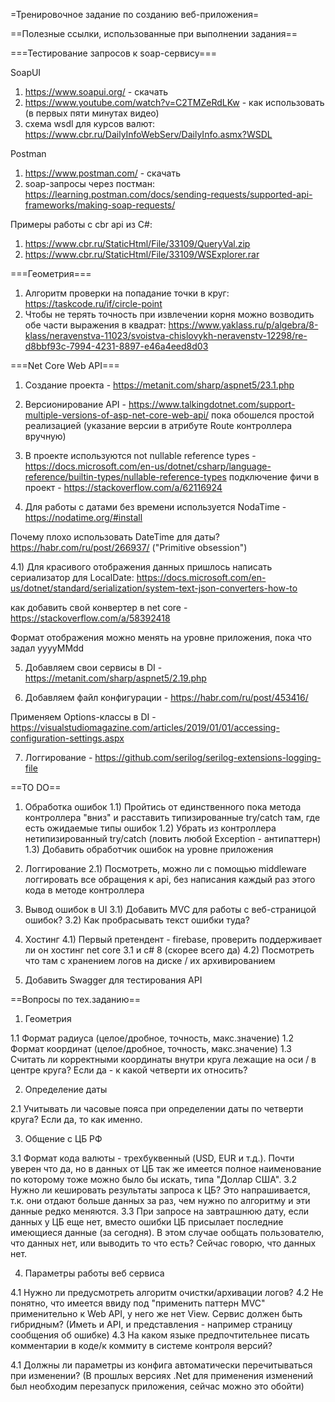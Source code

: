 =Тренировочное задание по созданию веб-приложения=

==Полезные ссылки, использованные при выполнении задания==

===Тестирование запросов к soap-сервису===
 
SoapUI 
1) https://www.soapui.org/ - скачать
2) https://www.youtube.com/watch?v=C2TMZeRdLKw - как использовать (в первых пяти минутах видео)
3) схема wsdl для курсов валют: https://www.cbr.ru/DailyInfoWebServ/DailyInfo.asmx?WSDL

Postman
1) https://www.postman.com/ - скачать
2) soap-запросы через постман: https://learning.postman.com/docs/sending-requests/supported-api-frameworks/making-soap-requests/

Примеры работы с cbr api из C#:
1) https://www.cbr.ru/StaticHtml/File/33109/QueryVal.zip
2) https://www.cbr.ru/StaticHtml/File/33109/WSExplorer.rar

===Геометрия===

1) Алгоритм проверки на попадание точки в круг: https://taskcode.ru/if/circle-point
2) Чтобы не терять точность при извлечении корня можно возводить обе части выражения в квадрат:
https://www.yaklass.ru/p/algebra/8-klass/neravenstva-11023/svoistva-chislovykh-neravenstv-12298/re-d8bbf93c-7994-4231-8897-e46a4eed8d03

===Net Core Web API===

1) Создание проекта - https://metanit.com/sharp/aspnet5/23.1.php
2) Версионирование API - https://www.talkingdotnet.com/support-multiple-versions-of-asp-net-core-web-api/
пока обошелся простой реализацией (указание версии в атрибуте Route контроллера вручную)

3) В проекте используются not nullable reference types - https://docs.microsoft.com/en-us/dotnet/csharp/language-reference/builtin-types/nullable-reference-types
подключение фичи в проект - https://stackoverflow.com/a/62116924
4) Для работы с датами без времени используется NodaTime - https://nodatime.org/#install

Почему плохо использовать DateTime для даты?
https://habr.com/ru/post/266937/ ("Primitive obsession")

4.1) Для красивого отображения данных пришлось написать сериализатор для LocalDate:
https://docs.microsoft.com/en-us/dotnet/standard/serialization/system-text-json-converters-how-to 

как добавить свой конвертер в net core - https://stackoverflow.com/a/58392418

Формат отображения можно менять на уровне приложения, пока что задал yyyyMMdd

5) Добавляем свои сервисы в DI - https://metanit.com/sharp/aspnet5/2.19.php

6) Добавляем файл конфигурации - https://habr.com/ru/post/453416/

Применяем Options-классы в DI -  https://visualstudiomagazine.com/articles/2019/01/01/accessing-configuration-settings.aspx

7) Логгирование - https://github.com/serilog/serilog-extensions-logging-file

==TO DO==

1) Обработка ошибок
1.1) Пройтись от единственного пока метода контроллера "вниз" и расставить типизированные try/catch там, где есть ожидаемые типы ошибок
1.2) Убрать из контроллера нетипизированный try/catch (ловить любой Exception - антипаттерн)
1.3) Добавить обработчик ошибок на уровне приложения

2) Логгирование 
2.1) Посмотреть, можно ли с помощью middleware логгировать все обращения к api, без написания каждый раз этого кода в методе контроллера

3) Вывод ошибок в UI
3.1) Добавить MVC для работы с веб-страницой ошибок?
3.2) Как пробрасывать текст ошибки туда?

4) Хостинг
4.1) Первый претендент - firebase, проверить поддерживает ли он хостинг net core 3.1 и c# 8 (скорее всего да)
4.2) Посмотреть что там с хранением логов на диске / их архивированием

5) Добавить Swagger для тестирования API

==Вопросы по тех.заданию==

1. Геометрия 

1.1 Формат радиуса (целое/дробное, точность, макс.значение)
1.2 Формат координат (целое/дробное, точность, макс.значение)
1.3 Считать ли корректными координаты внутри круга лежащие на оси / в центре круга? Если да - к какой четверти их относить?

2. Определение даты

2.1 Учитывать ли часовые пояса при определении даты по четверти круга? Если да, то как именно.

3. Общение с ЦБ РФ

3.1 Формат кода валюты - трехбуквенный (USD, EUR и т.д.). Почти уверен что да, но в данных от ЦБ так же имеется полное наименование по которому тоже можно было бы искать, типа "Доллар США".
3.2 Нужно ли кешировать результаты запроса к ЦБ? Это напрашивается, т.к. они отдают больше данных за раз, чем нужно по алгоритму и эти данные редко меняются.
3.3 При запросе на завтрашнюю дату, если данных у ЦБ еще нет, вместо ошибки ЦБ присылает последние имеющиеся данные (за сегодня). В этом случае ообщать пользователю, что данных нет, или выводить то что есть? Сейчас говорю, что данных нет.

4. Параметры работы веб сервиса

4.1 Нужно ли предусмотреть алгоритм очистки/архивации логов? 
4.2 Не понятно, что имеется ввиду под "применить паттерн MVC" применительно к Web API, у него же нет View. Сервис должен быть гибридным? (Иметь и API, и представления - например страницу сообщения об ошибке)
4.3 На каком языке предпочтительнее писать комментарии в коде/к коммиту в системе контроля версий?

4.1 Должны ли параметры из конфига автоматически перечитываться при изменении? (В прошлых версиях .Net для применения изменений был необходим перезапуск приложения, сейчас можно это обойти)
